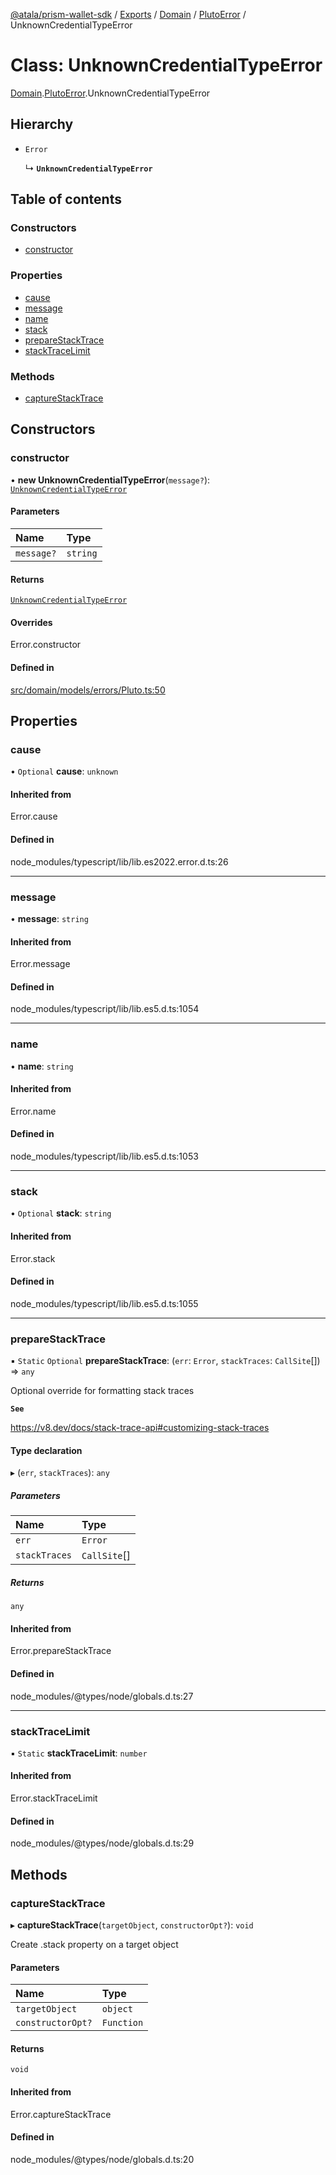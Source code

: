 [@atala/prism-wallet-sdk](../README.md) / [Exports](../modules.md) / [Domain](../modules/Domain.md) / [PlutoError](../modules/Domain.PlutoError.md) / UnknownCredentialTypeError

# Class: UnknownCredentialTypeError

[Domain](../modules/Domain.md).[PlutoError](../modules/Domain.PlutoError.md).UnknownCredentialTypeError

## Hierarchy

- `Error`

  ↳ **`UnknownCredentialTypeError`**

## Table of contents

### Constructors

- [constructor](Domain.PlutoError.UnknownCredentialTypeError.md#constructor)

### Properties

- [cause](Domain.PlutoError.UnknownCredentialTypeError.md#cause)
- [message](Domain.PlutoError.UnknownCredentialTypeError.md#message)
- [name](Domain.PlutoError.UnknownCredentialTypeError.md#name)
- [stack](Domain.PlutoError.UnknownCredentialTypeError.md#stack)
- [prepareStackTrace](Domain.PlutoError.UnknownCredentialTypeError.md#preparestacktrace)
- [stackTraceLimit](Domain.PlutoError.UnknownCredentialTypeError.md#stacktracelimit)

### Methods

- [captureStackTrace](Domain.PlutoError.UnknownCredentialTypeError.md#capturestacktrace)

## Constructors

### constructor

• **new UnknownCredentialTypeError**(`message?`): [`UnknownCredentialTypeError`](Domain.PlutoError.UnknownCredentialTypeError.md)

#### Parameters

| Name | Type |
| :------ | :------ |
| `message?` | `string` |

#### Returns

[`UnknownCredentialTypeError`](Domain.PlutoError.UnknownCredentialTypeError.md)

#### Overrides

Error.constructor

#### Defined in

[src/domain/models/errors/Pluto.ts:50](https://github.com/hyperledger/identus-edge-agent-sdk-ts/blob/47157819fe5d19bccc5fcc542e98f32706bff6c2/src/domain/models/errors/Pluto.ts#L50)

## Properties

### cause

• `Optional` **cause**: `unknown`

#### Inherited from

Error.cause

#### Defined in

node_modules/typescript/lib/lib.es2022.error.d.ts:26

___

### message

• **message**: `string`

#### Inherited from

Error.message

#### Defined in

node_modules/typescript/lib/lib.es5.d.ts:1054

___

### name

• **name**: `string`

#### Inherited from

Error.name

#### Defined in

node_modules/typescript/lib/lib.es5.d.ts:1053

___

### stack

• `Optional` **stack**: `string`

#### Inherited from

Error.stack

#### Defined in

node_modules/typescript/lib/lib.es5.d.ts:1055

___

### prepareStackTrace

▪ `Static` `Optional` **prepareStackTrace**: (`err`: `Error`, `stackTraces`: `CallSite`[]) => `any`

Optional override for formatting stack traces

**`See`**

https://v8.dev/docs/stack-trace-api#customizing-stack-traces

#### Type declaration

▸ (`err`, `stackTraces`): `any`

##### Parameters

| Name | Type |
| :------ | :------ |
| `err` | `Error` |
| `stackTraces` | `CallSite`[] |

##### Returns

`any`

#### Inherited from

Error.prepareStackTrace

#### Defined in

node_modules/@types/node/globals.d.ts:27

___

### stackTraceLimit

▪ `Static` **stackTraceLimit**: `number`

#### Inherited from

Error.stackTraceLimit

#### Defined in

node_modules/@types/node/globals.d.ts:29

## Methods

### captureStackTrace

▸ **captureStackTrace**(`targetObject`, `constructorOpt?`): `void`

Create .stack property on a target object

#### Parameters

| Name | Type |
| :------ | :------ |
| `targetObject` | `object` |
| `constructorOpt?` | `Function` |

#### Returns

`void`

#### Inherited from

Error.captureStackTrace

#### Defined in

node_modules/@types/node/globals.d.ts:20
